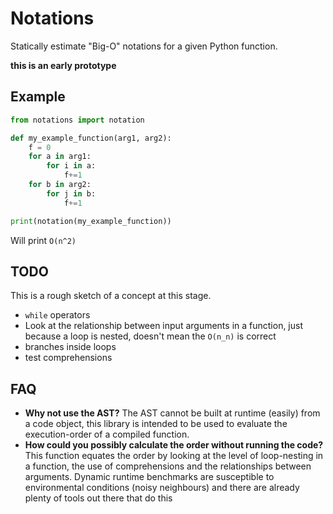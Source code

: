 # Notations

Statically estimate "Big-O" notations for a given Python function.

**this is an early prototype**

## Example

```python
from notations import notation

def my_example_function(arg1, arg2):
    f = 0
    for a in arg1:
        for i in a:
            f+=1
    for b in arg2:
        for j in b:
            f+=1

print(notation(my_example_function))
```

Will print `O(n^2)`

## TODO

This is a rough sketch of a concept at this stage.

- `while` operators
- Look at the relationship between input arguments in a function, just because a loop is nested, doesn't mean the `O(n_n)` is correct
- branches inside loops
- test comprehensions

## FAQ

* **Why not use the AST?** The AST cannot be built at runtime (easily) from a code object, this library is intended to be used to evaluate the execution-order of a compiled function. 
* **How could you possibly calculate the order without running the code?** This function equates the order by looking at the level of loop-nesting in a function, the use of comprehensions and the relationships between arguments. Dynamic runtime benchmarks are susceptible to environmental conditions (noisy neighbours) and there are already plenty of tools out there that do this
